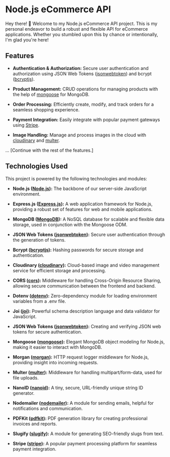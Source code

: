 # Node.js eCommerce API

Hey there! 👋 Welcome to my Node.js eCommerce API project. This is my personal endeavor to build a robust and flexible API for eCommerce applications. Whether you stumbled upon this by chance or intentionally, I'm glad you're here!

## Features

- **Authentication & Authorization:** Secure user authentication and authorization using JSON Web Tokens ([jsonwebtoken](https://www.npmjs.com/package/jsonwebtoken)) and bcrypt ([bcryptjs](https://www.npmjs.com/package/bcryptjs)).
  
- **Product Management:** CRUD operations for managing products with the help of [mongoose](https://www.npmjs.com/package/mongoose) for MongoDB.

- **Order Processing:** Efficiently create, modify, and track orders for a seamless shopping experience.

- **Payment Integration:** Easily integrate with popular payment gateways using [Stripe](https://www.npmjs.com/package/stripe).

- **Image Handling:** Manage and process images in the cloud with [cloudinary](https://www.npmjs.com/package/cloudinary) and [multer](https://www.npmjs.com/package/multer).

... [Continue with the rest of the features.]

## Technologies Used

This project is powered by the following technologies and modules:

- **Node.js ([Node.js](https://nodejs.org/)):** The backbone of our server-side JavaScript environment.

- **Express.js ([Express.js](https://expressjs.com/)):** A web application framework for Node.js, providing a robust set of features for web and mobile applications.

- **MongoDB ([MongoDB](https://www.mongodb.com/)):** A NoSQL database for scalable and flexible data storage, used in conjunction with the Mongoose ODM.

- **JSON Web Tokens ([jsonwebtoken](https://www.npmjs.com/package/jsonwebtoken)):** Secure user authentication through the generation of tokens.

- **Bcrypt ([bcryptjs](https://www.npmjs.com/package/bcryptjs)):** Hashing passwords for secure storage and authentication.

- **Cloudinary ([cloudinary](https://www.npmjs.com/package/cloudinary)):** Cloud-based image and video management service for efficient storage and processing.

- **CORS ([cors](https://www.npmjs.com/package/cors)):** Middleware for handling Cross-Origin Resource Sharing, allowing secure communication between the frontend and backend.

- **Dotenv ([dotenv](https://www.npmjs.com/package/dotenv)):** Zero-dependency module for loading environment variables from a .env file.

- **Joi ([joi](https://www.npmjs.com/package/joi)):** Powerful schema description language and data validator for JavaScript.

- **JSON Web Tokens ([jsonwebtoken](https://www.npmjs.com/package/jsonwebtoken)):** Creating and verifying JSON web tokens for secure authentication.

- **Mongoose ([mongoose](https://www.npmjs.com/package/mongoose)):** Elegant MongoDB object modeling for Node.js, making it easier to interact with MongoDB.

- **Morgan ([morgan](https://www.npmjs.com/package/morgan)):** HTTP request logger middleware for Node.js, providing insight into incoming requests.

- **Multer ([multer](https://www.npmjs.com/package/multer)):** Middleware for handling multipart/form-data, used for file uploads.

- **NanoID ([nanoid](https://www.npmjs.com/package/nanoid)):** A tiny, secure, URL-friendly unique string ID generator.

- **Nodemailer ([nodemailer](https://www.npmjs.com/package/nodemailer)):** A module for sending emails, helpful for notifications and communication.

- **PDFKit ([pdfkit](https://www.npmjs.com/package/pdfkit)):** PDF generation library for creating professional invoices and reports.

- **Slugify ([slugify](https://www.npmjs.com/package/slugify)):** A module for generating SEO-friendly slugs from text.

- **Stripe ([stripe](https://www.npmjs.com/package/stripe)):** A popular payment processing platform for seamless payment integration.



